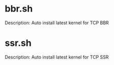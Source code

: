 # bbr.sh
Description: Auto install latest kernel for TCP BBR

# ssr.sh
Description: Auto install latest kernel for TCP SSR

